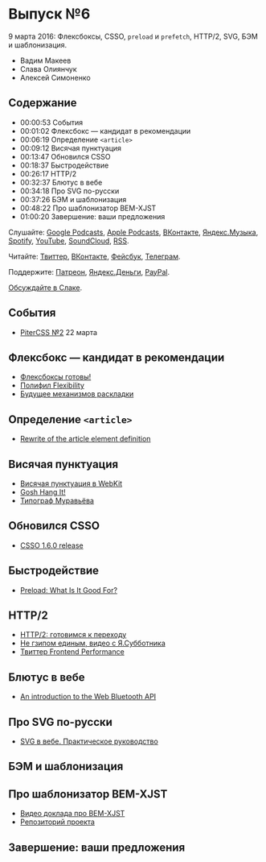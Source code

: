 # Выпуск №6

9 марта 2016: Флексбоксы, CSSO, `preload` и `prefetch`, HTTP/2, SVG, БЭМ и шаблонизация.

- Вадим Макеев
- Слава Олиянчук
- Алексей Симоненко

## Содержание

- 00:00:53 События
- 00:01:02 Флексбокс — кандидат в рекомендации
- 00:06:19 Определение `<article>`
- 00:09:12 Висячая пунктуация
- 00:13:47 Обновился CSSO
- 00:18:37 Быстродействие
- 00:26:17 HTTP/2
- 00:32:37 Блютус в вебе
- 00:34:18 Про SVG по-русски
- 00:37:26 БЭМ и шаблонизация
- 00:48:22 Про шаблонизатор BEM-XJST
- 01:00:20 Завершение: ваши предложения

Слушайте: [Google Podcasts](https://podcasts.google.com/?feed=aHR0cHM6Ly93ZWItc3RhbmRhcmRzLnJ1L3BvZGNhc3QvZmVlZC8), [Apple Podcasts](https://podcasts.apple.com/podcast/id1080500016), [ВКонтакте](https://vk.com/podcasts-32017543), [Яндекс.Музыка](https://music.yandex.ru/album/6245956), [Spotify](https://open.spotify.com/show/3rzAcADjpBpXt73L0epTjV), [YouTube](https://www.youtube.com/playlist?list=PLMBnwIwFEFHcwuevhsNXkFTcadeX5R1Go), [SoundCloud](https://soundcloud.com/web-standards), [RSS](https://web-standards.ru/podcast/feed/).

Читайте: [Твиттер](https://twitter.com/webstandards_ru), [ВКонтакте](https://vk.com/webstandards_ru), [Фейсбук](https://www.facebook.com/webstandardsru), [Телеграм](https://t.me/webstandards_ru).

Поддержите: [Патреон](https://www.patreon.com/webstandards_ru), [Яндекс.Деньги](https://money.yandex.ru/to/41001119329753), [PayPal](https://www.paypal.me/pepelsbey).

[Обсуждайте в Слаке](http://slack.web-standards.ru/).

## События

- [PiterCSS №2](https://pitercss.timepad.ru/event/298243/) 22 марта

## Флексбокс — кандидат в рекомендации

- [Флексбоксы готовы!](http://css-live.ru/vecssti-s-polej/fleksboksy-gotovy.html)
- [Полифил Flexibility](https://github.com/jonathantneal/flexibility)
- [Будущее механизмов раскладки](https://youtu.be/ZEd7bEqe6iI)

## Определение `<article>`

- [Rewrite of the article element definition](http://stevefaulkner.github.io/article/)

## Висячая пунктуация

- [Висячая пунктуация в WebKit](https://twitter.com/grorgwork/status/705546895528034305)
- [Gosh Hang It!](https://github.com/liamdanger/gosh-hang-it)
- [Типограф Муравьёва](http://mdash.ru/)

## Обновился CSSO

- [CSSO 1.6.0 release](https://github.com/css/csso/releases/tag/v1.6.0)

## Быстродействие

- [Preload: What Is It Good For?](https://www.smashingmagazine.com/2016/02/preload-what-is-it-good-for/)

## HTTP/2

- [HTTP/2: готовимся к переходу](https://habrahabr.ru/company/selectel/blog/278167/)
- [Не гзипом единым, видео с Я.Субботника](https://youtu.be/n3gtj7veL3I?t=17670)
- [Твиттер Frontend Performance](https://twitter.com/perfception)

## Блютус в вебе

- [An introduction to the Web Bluetooth API](https://dev.opera.com/articles/web-bluetooth-intro/)

## Про SVG по-русски

- [SVG в вебе. Практическое руководство](https://svgontheweb.com/ru/)

## БЭМ и шаблонизация

## Про шаблонизатор BEM-XJST

- [Видео доклада про BEM-XJST](https://youtu.be/n3gtj7veL3I?t=21268)
- [Репозиторий проекта](https://github.com/bem/bem-xjst)

## Завершение: ваши предложения
